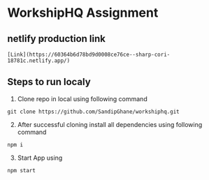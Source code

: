 # WorkshipHQ Assignment

## netlify production link
```[Link](https://60364b6d78bd9d0008ce76ce--sharp-cori-18781c.netlify.app/)```

## Steps to run localy

1) Clone repo in local using following command

```git clone https://github.com/SandipGhane/workshiphq.git ```

2) After successful cloning install all dependencies using following command

```npm i ```

3) Start App using 

```npm start```
